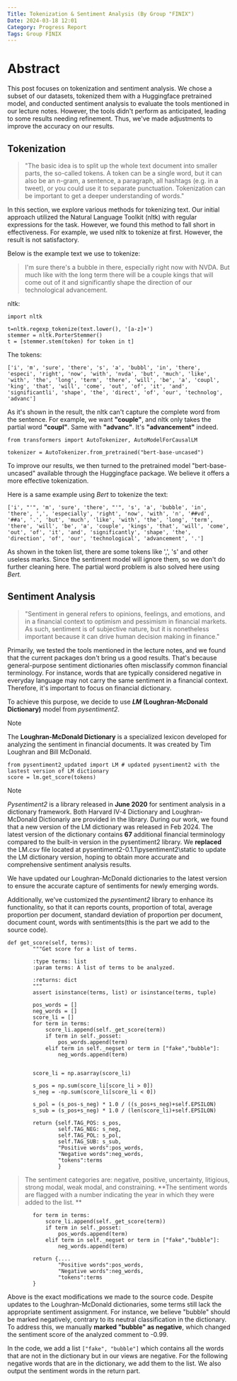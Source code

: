 ```yaml
---
Title: Tokenization & Sentiment Analysis (By Group "FINIX")
Date: 2024-03-18 12:01
Category: Progress Report
Tags: Group FINIX
---
```


# Abstract

This post focuses on tokenization and sentiment analysis. We chose a subset of our datasets, tokenized them with a Huggingface pretrained model, and conducted sentiment analysis to evaluate the tools mentioned in our lecture notes. However, the tools didn't perform as anticipated, leading to some results needing refinement. Thus, we've made adjustments to improve the accuracy on our results.

## Tokenization

> "The basic idea is to split up the whole text document into smaller parts, the so-called tokens. A token can be a single word, but it can also be an n-gram, a sentence, a paragraph, all hashtags (e.g. in a tweet), or you could use it to separate punctuation. Tokenization can be important to get a deeper understanding of words." 

In this section, we explore various methods for tokenizing text. Our initial approach utilized the Natural Language Toolkit (nltk) with regular expressions for the task. However, we found this method to fall short in effectiveness. For example, we used nltk to tokenize at first. However, the result is not satisfactory.

Below is the example text we use to tokenize:

> I'm sure there's a bubble in there, especially right now with NVDA. But much like with the long term there will be a couple kings that will come out of it and significantly shape the direction of our technological advancement.

nltk:

```
import nltk

t=nltk.regexp_tokenize(text.lower(), '[a-z]+')
stemmer = nltk.PorterStemmer()
t = [stemmer.stem(token) for token in t]
```

The tokens:

```
['i', 'm', 'sure', 'there', 's', 'a', 'bubbl', 'in', 'there', 'especi', 'right', 'now', 'with', 'nvda', 'but', 'much', 'like', 'with', 'the', 'long', 'term', 'there', 'will', 'be', 'a', 'coupl', 'king', 'that', 'will', 'come', 'out', 'of', 'it', 'and', 'significantli', 'shape', 'the', 'direct', 'of', 'our', 'technolog', 'advanc']
```

As it's shown in the result, the nltk can't capture the complete word from the sentence. For example, we want **"couple"**, and nltk only takes the partial word **"coupl"**. Same with **"advanc"**. It's **"advancement"** indeed.

```
from transformers import AutoTokenizer, AutoModelForCausalLM

tokenizer = AutoTokenizer.from_pretrained("bert-base-uncased")
```

To improve our results, we then turned to the pretrained model "bert-base-uncased" available through the Huggingface package. We believe it offers a more effective tokenization.

Here is a same example using *Bert* to tokenize the text:

```
['i', "'", 'm', 'sure', 'there', "'", 's', 'a', 'bubble', 'in', 'there', ',', 'especially', 'right', 'now', 'with', 'n', '##vd', '##a', '.', 'but', 'much', 'like', 'with', 'the', 'long', 'term', 'there', 'will', 'be', 'a', 'couple', 'kings', 'that', 'will', 'come', 'out', 'of', 'it', 'and', 'significantly', 'shape', 'the', 'direction', 'of', 'our', 'technological', 'advancement', '.']
```

As shown in the token list, there are some tokens like ',', 's' and other useless marks. Since the sentiment model will ignore them, so we don't do further cleaning here.  The partial word problem is also solved here using *Bert.*

## Sentiment Analysis

> "Sentiment in general refers to opinions, feelings, and emotions, and in a financial context to optimism and pessimism in financial markets. As such, sentiment is of subjective nature, but it is nonetheless important because it can drive human decision making in finance."

Primarily, we tested the tools mentioned in the lecture notes, and we found that the current packages don't bring us a good results. That's because general-purpose sentiment dictionaries often misclassify common financial terminology. For instance, words that are typically considered negative in everyday language may not carry the same sentiment in a financial context. Therefore, it's important to focus on financial dictionary. 

To achieve this purpose, we decide to use ***LM* (Loughran-McDonald Dictionary)** model from *pysentiment2*. 

> [!NOTE]
>
> The **Loughran-McDonald Dictionary** is a specialized lexicon developed for analyzing the sentiment in financial documents. It was created by Tim Loughran and Bill McDonald. 

```
from pysentiment2_updated import LM # updated pysentiment2 with the lastest version of LM dictionary
score = lm.get_score(tokens)
```

> [!NOTE]
>
> *Pysentiment2* is a library released in **June 2020** for sentiment analysis in a dictionary framework. Both Harvard IV-4 Dictionary and Loughran-McDonald Dictionariy are provided in the library. During our work, we found that a new version of the LM dictionary was released in Feb 2024. The latest version of the dictionary contains **67** additional financial terminology compared to the built-in version in the pysentiment2 library. We **replaced** the LM.csv file located at pysentiment2-0.1.1\pysentiment2\static to update the LM dictionary version, hoping to obtain more accurate and comprehensive sentiment analysis results.

We have updated our Loughran-McDonald dictionaries to the latest version to ensure the accurate capture of sentiments for newly emerging words. 

Additionally, we've customized the *pysentiment2* library to enhance its functionality, so that  it can reports counts, proportion of total, average proportion per document, standard deviation of proportion per document, document count, words with sentiments(this is the part we add to the source code).

```
def get_score(self, terms):
        """Get score for a list of terms.
        
        :type terms: list
        :param terms: A list of terms to be analyzed.
        
        :returns: dict
        """
        assert isinstance(terms, list) or isinstance(terms, tuple)
        
        pos_words = []
        neg_words = []
        score_li = []
        for term in terms:
            score_li.append(self._get_score(term))
            if term in self._posset:
                pos_words.append(term)
            elif term in self._negset or term in ["fake","bubble"]:
                neg_words.append(term)

    
        score_li = np.asarray(score_li)
        
        s_pos = np.sum(score_li[score_li > 0])
        s_neg = -np.sum(score_li[score_li < 0])
        
        s_pol = (s_pos-s_neg) * 1.0 / ((s_pos+s_neg)+self.EPSILON)
        s_sub = (s_pos+s_neg) * 1.0 / (len(score_li)+self.EPSILON)
        
        return {self.TAG_POS: s_pos,
                self.TAG_NEG: s_neg,
                self.TAG_POL: s_pol,
                self.TAG_SUB: s_sub,
                "Positive words":pos_words,
                "Negative words":neg_words,
                "tokens":terms
                }
```

> The sentiment categories are: negative, positive, uncertainty, litigious, strong modal, weak modal, and constraining. **The sentiment words are flagged with a number indicating the year in which they were added to the list. **

```
        for term in terms:
            score_li.append(self._get_score(term))
            if term in self._posset:
                pos_words.append(term)
            elif term in self._negset or term in ["fake","bubble"]:
                neg_words.append(term)
                
        return {....
                "Positive words":pos_words,
                "Negative words":neg_words,
        		"tokens":terms
        }
```

Above is the exact modifications we made to the source code. Despite updates to the Loughran-McDonald dictionaries, some terms still lack the appropriate sentiment assignment. For instance, we believe "bubble" should be marked negatively, contrary to its neutral classification in the dictionary. To address this, we manually **marked "bubble" as negative**, which  changed the sentiment score of the analyzed comment to -0.99. 

In the code, we add a list `["fake", "bubble"]` which contains all the words that are not in the dictionary but in our views are negative. For the following negative words that are in the dictionary, we add them to the list. We also output the sentiment words in the return part.






